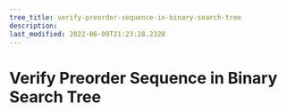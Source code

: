 ```yaml
---
tree_title: verify-preorder-sequence-in-binary-search-tree
description: 
last_modified: 2022-06-09T21:23:28.2328
---
```


# Verify Preorder Sequence in Binary Search Tree
